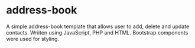 # address-book

A simple address-book template that allows user to add, delete and update contacts. Wriiten using JavaScript, PHP and HTML. Bootstrap components were used for styling. 
